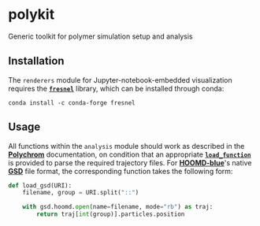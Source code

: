 # polykit

Generic toolkit for polymer simulation setup and analysis

## Installation

The `renderers` module for Jupyter-notebook-embedded visualization requires the [**`fresnel`**](https://fresnel.readthedocs.io/en/v0.13.5/) library, which can be installed through conda:
~~~shell
conda install -c conda-forge fresnel
~~~

## Usage

All functions within the `analysis` module should work as described in the [**Polychrom**](https://polychrom.readthedocs.io/en/latest/index.html) documentation, on condition that an appropriate [**`load_function`**](https://polychrom.readthedocs.io/en/latest/polychrom.hdf5_format.html#polychrom.hdf5_format.load_URI) is provided to parse the required trajectory files. For [**HOOMD-blue**](https://glotzerlab.engin.umich.edu/hoomd-blue/)'s native [**GSD**](https://gsd.readthedocs.io/en/stable/index.html) file format, the corresponding function takes the following form:

~~~python
def load_gsd(URI):
    filename, group = URI.split("::")

    with gsd.hoomd.open(name=filename, mode="rb") as traj:
        return traj[int(group)].particles.position
~~~
